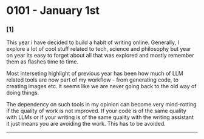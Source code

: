 # 0101 - January 1st

### [1]

This year i have decided to build a habit of writing online. Generally, I explore a lot of cool stuff related to tech, science and philosophy but year on year its easy to forget about all that was explored and mostly remember them as flashes time to time.

Most interseting highlight of previous year has been how much of LLM related tools are now part of my workflow - from generating code, to creating images etc. it seems like we are never going back to the old way of doing things.

The dependency on such tools in my opinion can become very mind-rotting if the quality of work is not improved. If your code is of the same quality with LLMs or if your writing is of the same quality with the writing assistant it just means you are avoiding the work. This has to be avoided.

---
